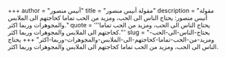 +++
author = "أنيس منصور"
title = "مقولة أنيس منصور"
description = "مقولة أنيس منصور: يحتاج الناس الى الحب، ومزيد من الحب تماما كحاجتهم الى الملابس والمجوهرات وربما اكثر."
quote = '''يحتاج الناس الى الحب، ومزيد من الحب تماما كحاجتهم الى الملابس والمجوهرات وربما اكثر.'''
slug = "يحتاج-الناس-الى-الحب-ومزيد-من-الحب-تماما-كحاجتهم-الى-الملابس-والمجوهرات-وربما-اكثر"
+++
يحتاج الناس الى الحب، ومزيد من الحب تماما كحاجتهم الى الملابس والمجوهرات وربما اكثر.
